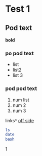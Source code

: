 # Test 1
## Pod text
**bold**
### po pod text
* list
* list2
* list 3
### pod pod text
1. num list
1. num 2
1. num 3

links^
[off side](readme.md)

```bash
ls
date
bash
```
1

